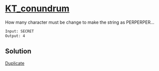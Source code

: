 # [KT_conundrum](https://open.kattis.com/problems/conundrum)

How many character must be change to make the string as PERPERPER...


```txt
Input: SECRET
Output: 4
```

## Solution

[Duplicate](./BJ_11269.md)
